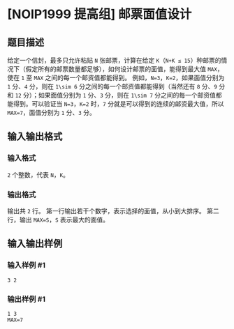 

# [NOIP1999 提高组] 邮票面值设计

## 题目描述

给定一个信封，最多只允许粘贴 `N` 张邮票，计算在给定 `K`（`N+K ≤
15`）种邮票的情况下（假定所有的邮票数量都足够），如何设计邮票的面值，能得到最大值 `MAX`，使在 `1` 至 `MAX` 之间的每一个邮资值都能得到。
例如，`N=3`，`K=2`，如果面值分别为 `1` 分、`4` 分，则在 `1\sim 6` 分之间的每一个邮资值都能得到（当然还有 `8` 分、`9`
分和 `12` 分）；如果面值分别为 `1` 分、`3` 分，则在 `1\sim 7` 分之间的每一个邮资值都能得到。可以验证当 `N=3`，`K=2`
时，`7` 分就是可以得到的连续的邮资最大值，所以 `MAX=7`，面值分别为 `1` 分、`3` 分。

## 输入输出格式

### 输入格式

  

`2` 个整数，代表 `N`，`K`。

### 输出格式

  

输出共 `2` 行。 第一行输出若干个数字，表示选择的面值，从小到大排序。 第二行，输出 `MAX=S`，`S` 表示最大的面值。

## 输入输出样例

### 输入样例 #1

    
    
    3 2
    

### 输出样例 #1

    
    
    1 3
    MAX=7
    

